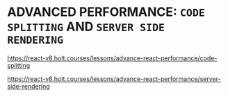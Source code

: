 # ADVANCED PERFORMANCE: `CODE SPLITTING` AND `SERVER SIDE RENDERING`

<https://react-v8.holt.courses/lessons/advance-react-performance/code-splitting>

<https://react-v8.holt.courses/lessons/advance-react-performance/server-side-rendering>
